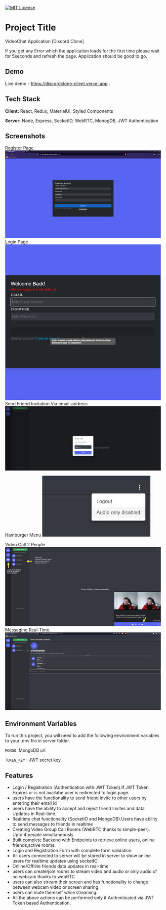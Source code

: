 [![MIT License](https://img.shields.io/badge/License-MIT-green.svg)](https://choosealicense.com/licenses/mit/)




# Project Title
VideoChat Application [Discord Clone] 

If you get any Error which the application loads for the first time please wait for 5seconds and refresh the page. Application should be good to go.





## Demo

Live demo - https://discordclone-client.vercel.app .


## Tech Stack

**Client:** React, Redux, MaterialUI, Styled Components

**Server:** Node, Express, SocketIO, WebRTC, MonogDB, JWT Authentication


## Screenshots

Register Page
![App Screenshot](./registerPage.png)
Login Page
![App Screenshot](./loginPage.png)
Send Friend Invitation Via email-address
![App Screenshot](./sendFriendInvite.png)

Hamburger Menu
![App Screenshot](./hamburgerMenu.png)

Video Call 2 People
![App Screenshot](./videoStream.png)
Messaging Real-Time
![App Screenshot](./message.png)


## Environment Variables

To run this project, you will need to add the following environment variables to your .env file
in server folder.

`MONGO` :MongoDB uri

`TOKEN_KEY` : JWT secret key


## Features

- Login / Registration (Authentication with JWT Token).If JWT Token Expires or is not availabe user is redirected to login page.
- users have the functionality to send friend invite to other users by entering their email id
- users have the ability to accept and reject friend Invites and data Updates in Real-time.
- Realtime chat functionality (SocketIO and MongoDB).Users have ability to send messages to friends in realtime
- Creating Video Group Call Rooms (WebRTC thanks to simple-peer). Upto 4 people simultaneously
- Built complete Backend with Endpoints to retrieve online users, online friends,active rooms.
- Login and Registration Form with complete form validation
- All users connected to server will be stored in server to show online users for realtime updates using socketIO
- Online/Offline friends data updates in real-time
- users can create/join rooms to stream video and audio or only audio of no webcam thanks to webRTC
- users can also stream their screen and has functionality to change between webcam video or screen sharing
- users can mute themself while streaming.
- All the above actions can be performed only if Authenticated via JWT Token based Authentication.






